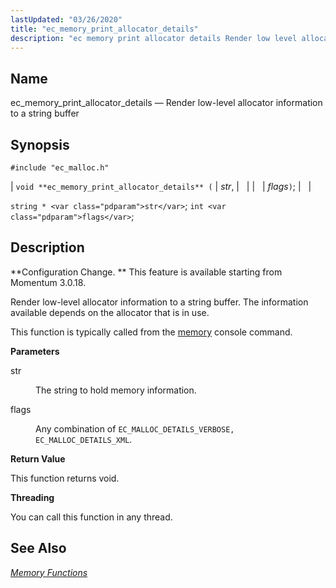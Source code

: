 ```yaml
---
lastUpdated: "03/26/2020"
title: "ec_memory_print_allocator_details"
description: "ec memory print allocator details Render low level allocator information to a string buffer void ec memory print allocator details str flags string str int flags Configuration Change This feature is available starting from Momentum 3 0 18 Render low level allocator information to a string buffer The information available..."
---
```


<a name="apis.ec_memory_print_allocator_details"></a> 
## Name

ec_memory_print_allocator_details — Render low-level allocator information to a string buffer

## Synopsis

`#include "ec_malloc.h"`

| `void **ec_memory_print_allocator_details** (` | <var class="pdparam">str</var>, |   |
|   | <var class="pdparam">flags</var>`)`; |   |

`string * <var class="pdparam">str</var>`;
`int <var class="pdparam">flags</var>`;<a name="idp54811536"></a> 
## Description

**Configuration Change. ** This feature is available starting from Momentum 3.0.18.

Render low-level allocator information to a string buffer. The information available depends on the allocator that is in use.

This function is typically called from the [memory](/momentum/3/3-reference/3-reference-console-commands-memory) console command.

**<a name="idp54815824"></a> Parameters**

<dl class="variablelist">

<dt>str</dt>

<dd>

The string to hold memory information.

</dd>

<dt>flags</dt>

<dd>

Any combination of `EC_MALLOC_DETAILS_VERBOSE, EC_MALLOC_DETAILS_XML`.

</dd>

</dl>

**<a name="idp54820880"></a> Return Value**

This function returns void.

**<a name="idp54821792"></a> Threading**

You can call this function in any thread.

<a name="idp54822880"></a> 
## See Also

[*Memory Functions*](/momentum/3/3-api/3-api-memory)